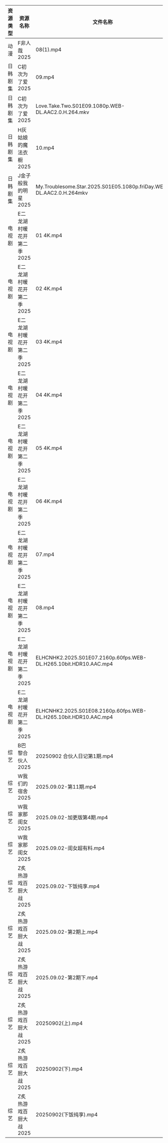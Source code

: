 | 资源类型 | 资源名称            | 文件名称                                                                | 分享链接                                 | 更新时间                |
| ---- | --------------- | ------------------------------------------------------------------- | ------------------------------------ | ------------------- |
| 动漫   | F非人哉2025        | 08(1).mp4                                                           | https://pan.quark.cn/s/f1a1468453ba  | 2025-09-02 16:16:33 |
| 日韩剧集 | C初次为了爱2025      | 09.mp4                                                              | https://pan.quark.cn/s/0523b5d1b795  | 2025-09-02 16:15:34 |
| 日韩剧集 | C初次为了爱2025      | Love.Take.Two.S01E09.1080p.WEB-DL.AAC2.0.H.264.mkv                  | https://pan.quark.cn/s/0523b5d1b795  | 2025-09-02 16:15:30 |
| 日韩剧集 | H灰姑娘的魔法衣橱2025   | 10.mp4                                                              | https://pan.quark.cn/s/55ce5c89fa12  | 2025-09-02 01:17:31 |
| 日韩剧集 | J金子般我的明星2025    | My.Troublesome.Star.2025.S01E05.1080p.friDay.WEB-DL.AAC2.0.H.264mkv | https://pan.quark.cn/s/10be8bbe13e5  | 2025-09-02 16:18:35 |
| 电视剧  | E二龙湖村暖花开第二季2025 | 01 4K.mp4                                                           | https://www.alipan.com/s/8v2qX3dsefF | 2025-09-02 12:59:54 |
| 电视剧  | E二龙湖村暖花开第二季2025 | 02 4K.mp4                                                           | https://www.alipan.com/s/8v2qX3dsefF | 2025-09-02 12:59:53 |
| 电视剧  | E二龙湖村暖花开第二季2025 | 03 4K.mp4                                                           | https://www.alipan.com/s/8v2qX3dsefF | 2025-09-02 12:59:53 |
| 电视剧  | E二龙湖村暖花开第二季2025 | 04 4K.mp4                                                           | https://www.alipan.com/s/8v2qX3dsefF | 2025-09-02 12:59:52 |
| 电视剧  | E二龙湖村暖花开第二季2025 | 05 4K.mp4                                                           | https://www.alipan.com/s/8v2qX3dsefF | 2025-09-02 12:59:52 |
| 电视剧  | E二龙湖村暖花开第二季2025 | 06 4K.mp4                                                           | https://www.alipan.com/s/8v2qX3dsefF | 2025-09-02 12:59:51 |
| 电视剧  | E二龙湖村暖花开第二季2025 | 07.mp4                                                              | https://www.alipan.com/s/8v2qX3dsefF | 2025-09-02 12:59:51 |
| 电视剧  | E二龙湖村暖花开第二季2025 | 08.mp4                                                              | https://www.alipan.com/s/8v2qX3dsefF | 2025-09-02 12:59:50 |
| 电视剧  | E二龙湖村暖花开第二季2025 | ELHCNHK2.2025.S01E07.2160p.60fps.WEB-DL.H265.10bit.HDR10.AAC.mp4    | https://pan.quark.cn/s/8fd0747e49e4  | 2025-09-02 16:16:05 |
| 电视剧  | E二龙湖村暖花开第二季2025 | ELHCNHK2.2025.S01E08.2160p.60fps.WEB-DL.H265.10bit.HDR10.AAC.mp4    | https://pan.quark.cn/s/8fd0747e49e4  | 2025-09-02 16:16:08 |
| 综艺   | B巴黎合伙人2025      | 20250902  合伙人日记第1期.mp4                                              | https://pan.quark.cn/s/4264ec5c7676  | 2025-09-02 16:30:22 |
| 综艺   | W我们的宿舍2025      | 2025.09.02-第11期.mp4                                                 | https://pan.quark.cn/s/f9a388d84b7d  | 2025-09-02 16:34:28 |
| 综艺   | W我家那闺女2025      | 2025.09.02-加更版第4期.mp4                                               | https://pan.quark.cn/s/382e9ca0c203  | 2025-09-02 16:34:42 |
| 综艺   | W我家那闺女2025      | 2025.09.02-闺女超有料.mp4                                                | https://pan.quark.cn/s/382e9ca0c203  | 2025-09-02 16:34:46 |
| 综艺   | Z炙热游戏百厨大战2025   | 2025.09.02-下饭纯享.mp4                                                 | https://pan.quark.cn/s/22ce3991a592  | 2025-09-02 16:36:25 |
| 综艺   | Z炙热游戏百厨大战2025   | 2025.09.02-第2期上.mp4                                                 | https://pan.quark.cn/s/22ce3991a592  | 2025-09-02 16:36:30 |
| 综艺   | Z炙热游戏百厨大战2025   | 2025.09.02-第2期下.mp4                                                 | https://pan.quark.cn/s/22ce3991a592  | 2025-09-02 16:36:27 |
| 综艺   | Z炙热游戏百厨大战2025   | 20250902(上).mp4                                                     | https://pan.quark.cn/s/22ce3991a592  | 2025-09-02 16:36:39 |
| 综艺   | Z炙热游戏百厨大战2025   | 20250902(下).mp4                                                     | https://pan.quark.cn/s/22ce3991a592  | 2025-09-02 16:36:36 |
| 综艺   | Z炙热游戏百厨大战2025   | 20250902(下饭纯享).mp4                                                  | https://pan.quark.cn/s/22ce3991a592  | 2025-09-02 16:36:34 |
